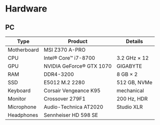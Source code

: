 # Hardware

## PC

| Type        | Product                  | Details      |
|-------------|--------------------------|--------------|
| Motherboard | MSI Z370 A-PRO           |              |
| CPU         | Intel® Core™ i7-8700     | 3.2 GHz × 12 |
| GPU         | NVIDIA GeForce® GTX 1070 | GIGABYTE     |
| RAM         | DDR4-3200                | 8 GB × 2     |
| SSD         | E5012 M.2 2280           | 512 GB, NVMe |
| Keyboard    | Corsair Vengeance K95    | mechanical   |
| Monitor     | Crossover 279F1          | 200 Hz, HDR  |
| Microphone  | Audio-Technica AT2020    | Studio XLR   |
| Headphones  | Sennheiser HD 598 SE     |              |

